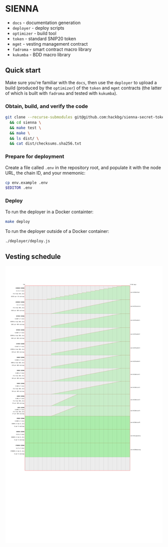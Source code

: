 # SIENNA

* `docs`      - documentation generation
* `deployer`  - deploy scripts
* `optimizer` - build tool
* `token`     - standard SNIP20 token
* `mgmt`      - vesting management contract
* `fadroma`   - smart contract macro library
* `kukumba`   - BDD macro library

## Quick start

Make sure you're familiar with the `docs`, then use the `deployer` to
upload a build (produced by the `optimizer`) of the `token` and `mgmt`
contracts (the latter of which is built with `fadroma` and tested with 
`kukumba`).

### Obtain, build, and verify the code

```sh
git clone --recurse-submodules git@github.com:hackbg/sienna-secret-token.git sienna \
  && cd sienna \
  && make test \
  && make \
  && ls dist/ \
  && cat dist/checksums.sha256.txt
```

### Prepare for deployment

Create a file called `.env` in the repository root, and populate it with
the node URL, the chain ID, and your mnemonic:

```sh
cp env.example .env
$EDITOR .env
```

### Deploy

To run the deployer in a Docker containter:
```sh
make deploy
```

To run the deployer outside of a Docker container:
```sh
./deployer/deploy.js
```

## Vesting schedule

![](docs/schedule.svg)
